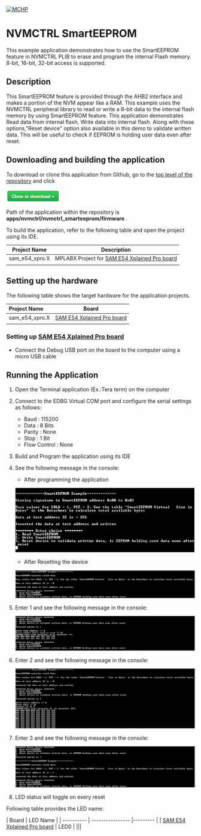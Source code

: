 [![MCHP](https://www.microchip.com/ResourcePackages/Microchip/assets/dist/images/logo.png)](https://www.microchip.com)

# NVMCTRL SmartEEPROM

This example application demonstrates how to use the SmartEEPROM feature in NVMCTRL PLIB to erase and program the internal Flash memory. 8-bit, 16-bit, 32-bit access is supported.

## Description

This SmartEEPROM feature is provided through the AHB2 interface and makes a portion of the NVM appear like a RAM. This example uses the NVMCTRL peripheral library to read or write a 8-bit data to the internal flash memory by using SmartEEPROM feature. This application demonstrates Read data from internal flash, Write data into internal flash. Along with these options,"Reset device" option also available in this demo to validate written data. This will be useful to check if EEPROM is holding user data even after reset.

## Downloading and building the application

To download or clone this application from Github, go to the [top level of the repository](https://github.com/Microchip-MPLAB-Harmony/csp_apps_sam_d5x_e5x) and click

![clone](../../../docs/images/clone.png)

Path of the application within the repository is **apps/nvmctrl/nvmctrl_smarteeprom/firmware** .

To build the application, refer to the following table and open the project using its IDE.

| Project Name      | Description                                    |
| ----------------- | ---------------------------------------------- |
| sam_e54_xpro.X    | MPLABX Project for [SAM E54 Xplained Pro board](https://www.microchip.com/developmenttools/ProductDetails/atsame54-xpro)|
|||

## Setting up the hardware

The following table shows the target hardware for the application projects.

| Project Name| Board|
|:---------|:---------:|
| sam_e54_xpro.X    | [SAM E54 Xplained Pro board](https://www.microchip.com/developmenttools/ProductDetails/atsame54-xpro)|
|||

### Setting up [SAM E54 Xplained Pro board](https://www.microchip.com/developmenttools/ProductDetails/atsame54-xpro)

- Connect the Debug USB port on the board to the computer using a micro USB cable

## Running the Application

1. Open the Terminal application (Ex.:Tera term) on the computer
2. Connect to the EDBG Virtual COM port and configure the serial settings as follows:
    - Baud : 115200
    - Data : 8 Bits
    - Parity : None
    - Stop : 1 Bit
    - Flow Control : None
3. Build and Program the application using its IDE
4. See the following message in the console:

    - After programming the application

    ![output_1](images/output_nvmctrl_smarteeprom_1.png)

    - After Resetting the device

    ![output_2](images/output_nvmctrl_smarteeprom_2.png)

5. Enter 1 and see the following message in the console:

    ![output_3](images/output_nvmctrl_smarteeprom_3.png)

6. Enter 2 and see the following message in the console:

    ![output_4](images/output_nvmctrl_smarteeprom_4.png)

7. Enter 3 and see the following message in the console:

    ![output_5](images/output_nvmctrl_smarteeprom_5.png)

8. LED status will toggle on every reset

Following table provides the LED name:

| Board      | LED Name |
| ---------- | ---------------- |--------- |
| [SAM E54 Xplained Pro board](https://www.microchip.com/developmenttools/ProductDetails/atsame54-xpro)    | LED0 |
|||
